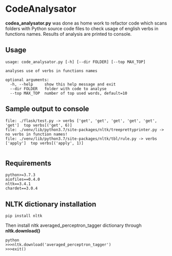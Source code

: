 # CodeAnalysator

**codea_analysator.py** was done as home work to refactor code which scans folders with Python source code files to check usage  of english verbs in functions names. Results of analysis are printed to console. 

## Usage
```
usage: code_analysator.py [-h] [--dir FOLDER] [--top MAX_TOP]

analyses use of verbs in functions names

optional arguments:
  -h, --help     show this help message and exit
  --dir FOLDER   folder with code to analyse
  --top MAX_TOP  number of top used words, default=10
```

## Sample output to console
```
file: ./flask/test.py -> verbs ['get', 'get', 'get', 'get', 'get', 'get']  top verbs[('get', 6)]
file: ./venv/lib/python3.7/site-packages/nltk/treeprettyprinter.py -> no verbs in function names!
file: ./venv/lib/python3.7/site-packages/nltk/tbl/rule.py -> verbs ['apply']  top verbs[('apply', 1)]
 
```

## Requirements
```
python>=3.7.3
aiofiles==0.4.0
nltk==3.4.1
chardet==3.0.4
```

## NLTK dictionary installation
```
pip install nltk
```
Then install nltk averaged_perceptron_tagger dictionary through **nltk.download()**
```
python
>>>nltk.download('averaged_perceptron_tagger')
>>>exit()